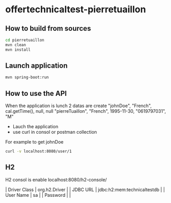 # offertechnicaltest-pierretuaillon



## How to build from sources
```sh
cd pierretuaillon
mvn clean
mvn install
```


## Launch application
```sh
mvn spring-boot:run
```


## How to use the API
When the application is lunch 2 datas are create
"johnDoe", "French", cal.getTime(), null, null
"pierreTuaillon", "French", 1995-11-30, "0619797031", "M"

- Lauch the application
- use curl in consol or postman collection

For example to get johnDoe
```sh
curl -v localhost:8080/user/1
```

## H2 
H2 consol is enable
localhost:8080/h2-console/

| Driver Class | org.h2.Driver |
| JDBC URL | jdbc:h2:mem:technicaltestdb |
| User Name | sa |
| Password | | 